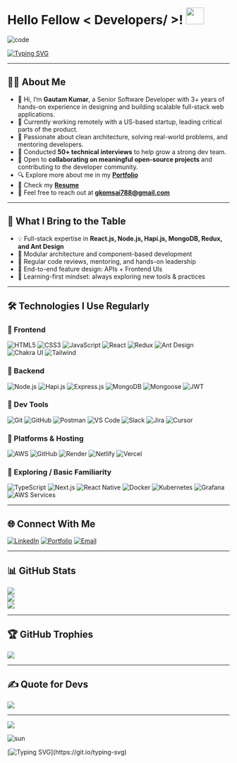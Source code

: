 # Hello Fellow < Developers/ >! <img src="https://user-images.githubusercontent.com/101813593/185606895-6fce581f-2f3c-45b2-9c1f-a4f949cf3ffd.gif" width="41"  height="38">

![code](https://user-images.githubusercontent.com/101813593/185568276-4d0373ff-46f3-4b29-a5fa-fa0ccaa65e9f.gif)

[![Typing SVG](https://readme-typing-svg.herokuapp.com?font=Fira+Code\&size=36\&pause=1000\&color=29F72E\&center=true\&vCenter=true\&width=1001\&height=101\&lines=Welcome+To+My+GitHub+Profile!;Senior+Full+Stack+Developer+%7C+Specialized+in+MERN+Stack;Building+Scalable+Web+Apps+%7C+Team+Mentor)](https://git.io/typing-svg)

---

## 👨‍💻 About Me

* 👋 Hi, I’m **Gautam Kumar**, a Senior Software Developer with 3+ years of hands-on experience in designing and building scalable full-stack web applications.
* 🚀 Currently working remotely with a US-based startup, leading critical parts of the product.
* 🧠 Passionate about clean architecture, solving real-world problems, and mentoring developers.
* 📌 Conducted **50+ technical interviews** to help grow a strong dev team.
* 🤝 Open to **collaborating on meaningful open-source projects** and contributing to the developer community.
* 🔍 Explore more about me in my **[Portfolio](https://gautam--portfolio.vercel.app/)**
* 📄 Check my **[Resume](https://drive.google.com/file/d/1qPW5SX6npn9WuiWwYKATBtwVheKsUx3H/view)**
* 📧 Feel free to reach out at **[gkomsai788@gmail.com](mailto:gkomsai788@gmail.com)**

---

## 💼 What I Bring to the Table

* 💡 Full-stack expertise in **React.js, Node.js, Hapi.js, MongoDB, Redux, and Ant Design**
* 🧩 Modular architecture and component-based development
* 🔄 Regular code reviews, mentoring, and hands-on leadership
* 🧰 End-to-end feature design: APIs + Frontend UIs
* 🧠 Learning-first mindset: always exploring new tools & practices

---

## 🛠️ Technologies I Use Regularly

### 🚀 Frontend

![HTML5](https://img.shields.io/badge/html5-%23E34F26.svg?style=for-the-badge\&logo=html5\&logoColor=white)
![CSS3](https://img.shields.io/badge/css3-%231572B6.svg?style=for-the-badge\&logo=css3\&logoColor=white)
![JavaScript](https://img.shields.io/badge/javascript-%23323330.svg?style=for-the-badge\&logo=javascript\&logoColor=%23F7DF1E)
![React](https://img.shields.io/badge/React-20232A?style=for-the-badge\&logo=react\&logoColor=61DAFB)
![Redux](https://img.shields.io/badge/Redux-593D88?style=for-the-badge\&logo=redux\&logoColor=white)
![Ant Design](https://img.shields.io/badge/AntDesign-%230170FE.svg?style=for-the-badge\&logo=antdesign\&logoColor=white)
![Chakra UI](https://img.shields.io/badge/chakra--ui-%234ED1C5.svg?style=for-the-badge\&logo=chakraui\&logoColor=white)
![Tailwind](https://img.shields.io/badge/tailwindcss-%2338B2AC.svg?style=for-the-badge\&logo=tailwind-css\&logoColor=white)

### 🧩 Backend

![Node.js](https://img.shields.io/badge/Node.js-339933?style=for-the-badge\&logo=nodedotjs\&logoColor=white)
![Hapi.js](https://img.shields.io/badge/Hapi.js-ff4088?style=for-the-badge\&logo=hapi\&logoColor=white)
![Express.js](https://img.shields.io/badge/Express.js-000000?style=for-the-badge\&logo=express\&logoColor=white)
![MongoDB](https://img.shields.io/badge/MongoDB-4EA94B?style=for-the-badge\&logo=mongodb\&logoColor=white)
![Mongoose](https://img.shields.io/badge/Mongoose-880000?style=for-the-badge\&logoColor=white)
![JWT](https://img.shields.io/badge/JWT-black?style=for-the-badge\&logo=JSON%20web%20tokens)

### 🧪 Dev Tools

![Git](https://img.shields.io/badge/Git-f44d27?style=for-the-badge\&logo=git\&logoColor=white)
![GitHub](https://img.shields.io/badge/GitHub-100000?style=for-the-badge\&logo=github\&logoColor=white)
![Postman](https://img.shields.io/badge/Postman-FF6C37?style=for-the-badge\&logo=postman\&logoColor=white)
![VS Code](https://img.shields.io/badge/Visual%20Studio%20Code-007ACC.svg?style=for-the-badge\&logo=visual-studio-code\&logoColor=white)
![Slack](https://img.shields.io/badge/Slack-4A154B?style=for-the-badge\&logo=slack\&logoColor=white)
![Jira](https://img.shields.io/badge/Jira-0052CC.svg?style=for-the-badge\&logo=jira\&logoColor=white)
![Cursor](https://img.shields.io/badge/Cursor-000000.svg?style=for-the-badge\&logo=cursor\&logoColor=white)

### 🧰 Platforms & Hosting

![AWS](https://img.shields.io/badge/AWS-%23FF9900.svg?style=for-the-badge\&logo=amazon-aws\&logoColor=white)
![GitHub](https://img.shields.io/badge/GitHub-100000?style=for-the-badge\&logo=github\&logoColor=white)
![Render](https://img.shields.io/badge/Render-%46E3B7.svg?style=for-the-badge\&logo=render\&logoColor=white)
![Netlify](https://img.shields.io/badge/netlify-%23000000.svg?style=for-the-badge\&logo=netlify\&logoColor=#00C7B7)
![Vercel](https://img.shields.io/badge/vercel-%23000000.svg?style=for-the-badge\&logo=vercel\&logoColor=whit)

### 🌱 Exploring / Basic Familiarity

![TypeScript](https://img.shields.io/badge/TypeScript-%23007ACC.svg?style=for-the-badge\&logo=typescript\&logoColor=white)
![Next.js](https://img.shields.io/badge/Next.js-black?style=for-the-badge\&logo=next.js\&logoColor=white)
![React Native](https://img.shields.io/badge/React_Native-20232A?style=for-the-badge\&logo=react\&logoColor=61DAFB)
![Docker](https://img.shields.io/badge/Docker-2496ED.svg?style=for-the-badge\&logo=docker\&logoColor=white)
![Kubernetes](https://img.shields.io/badge/Kubernetes-326CE5.svg?style=for-the-badge\&logo=kubernetes\&logoColor=white)
![Grafana](https://img.shields.io/badge/Grafana-F46800.svg?style=for-the-badge\&logo=grafana\&logoColor=white)
![AWS Services](https://img.shields.io/badge/AWS%20Core%20Services-%23FF9900.svg?style=for-the-badge\&logo=amazon-aws\&logoColor=white)

---

## 🌐 Connect With Me

[![LinkedIn](https://img.shields.io/badge/LinkedIn-blue?style=for-the-badge\&logo=linkedin\&logoColor=white)](https://linkedin.com/in/gautam-kumar-9bba54222/)
[![Portfolio](https://img.shields.io/badge/Portfolio-%2318413C?style=for-the-badge\&logo=ionic\&logoColor=white)](https://gautam--portfolio.vercel.app/)
[![Email](https://img.shields.io/badge/Email-D14836?style=for-the-badge\&logo=gmail\&logoColor=white)](mailto:gkomsai788@gmail.com)

---

## 📊 GitHub Stats

![](https://github-readme-stats.vercel.app/api?username=gkomsai&theme=highcontrast&hide_border=true&include_all_commits=false&count_private=true)<br/>
![](https://github-readme-streak-stats.herokuapp.com/?user=gkomsai&theme=highcontrast&hide_border=true)<br/>
![](https://github-readme-stats.vercel.app/api/top-langs/?username=gkomsai&theme=highcontrast&hide_border=true&include_all_commits=false&count_private=true&layout=compact)


<!-- <img src="http://github-profile-summary-cards.vercel.app/api/cards/profile-details?username=gkomsai&theme=2077" width="100%" /> -->
<!-- 
<a href="https://github.com/gkomsai/github-readme-activity-graph">
  <img alt="gautam-dc's Activity Graph" src="https://activity-graph.herokuapp.com/graph?username=gkomsai&bg_color=0D1117&color=5BCDEC&line=5BCDEC&point=FFFFFF&hide_border=true" />
</a>
 -->

---

## 🏆 GitHub Trophies
![](https://github-profile-trophy.vercel.app/?username=gkomsai&theme=radical&no-frame=false&no-bg=false&margin-w=4)

---
## ✍️ Quote for Devs
![](https://quotes-github-readme.vercel.app/api?type=horizontal&theme=radical)

---

[![](https://visitcount.itsvg.in/api?id=gkomsai&icon=5&color=1)](https://visitcount.itsvg.in)

![sun](https://user-images.githubusercontent.com/101813593/185565292-eb111ecc-95fe-4734-9e5d-0f968c08c8e2.gif)

[![Typing SVG](https://readme-typing-svg.herokuapp.com?font=Fira+Code&size=31&pause=1000&color=40F731&center=true&vCenter=true&width=1001&height=101&lines=Thanks++For+Visiting+My+Profile!)](https://git.io/typing-svg)


<!---
gkomsai/gkomsai is a ✨ special ✨ repository because its `README.md` (this file) appears on your GitHub profile.
You can click the Preview link to take a look at your changes.
--->

